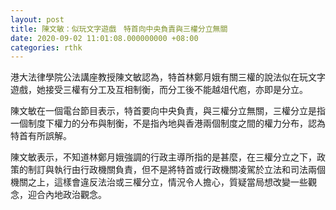```yaml
---
layout: post
title: 陳文敏：似玩文字遊戲　特首向中央負責與三權分立無關
date: 2020-09-02 11:01:08.000000000 +08:00
categories: rthk
---
```


港大法律學院公法講座教授陳文敏認為，特首林鄭月娥有關三權的說法似在玩文字遊戲，她接受三權有分工及互相制衡，而分工後不能越俎代庖，亦即是分立。

陳文敏在一個電台節目表示，特首要向中央負責，與三權分立無關，三權分立是指一個制度下權力的分布與制衡，不是指內地與香港兩個制度之間的權力分布，認為特首有所誤解。

陳文敏表示，不知道林鄭月娥強調的行政主導所指的是甚麼，在三權分立之下，政策的制訂與執行由行政機關負責，但不是將特首或行政機關凌駕於立法和司法兩個機關之上，這樣會違反法治或三權分立，情況令人擔心，質疑當局想改變一些觀念，迎合內地政治觀念。
